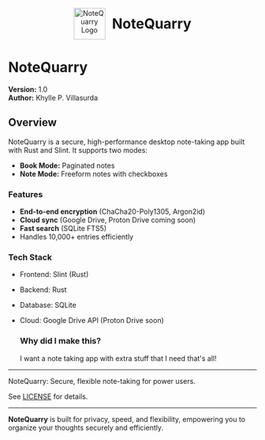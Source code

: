 <p align="center">
  <img src="[YOUR_LOGO_URL_HERE](https://github.com/KhylleVillasurda/Notequarry/blob/8d7c7bbd8d764b865924c871400bbdb20f35ea59/resources/icons/app_icon.png)" alt="NoteQuarry Logo" width="64" height="64" style="vertical-align: middle; margin-right: 10px;">
  <span style="font-size:2em; vertical-align: middle;"><b>NoteQuarry</b></span>
</p>

# NoteQuarry

**Version:** 1.0  
**Author:** Khylle P. Villasurda

## Overview

NoteQuarry is a secure, high-performance desktop note-taking app built with Rust and Slint. It supports two modes:
- **Book Mode:** Paginated notes
- **Note Mode:** Freeform notes with checkboxes

### Features

- **End-to-end encryption** (ChaCha20-Poly1305, Argon2id)
- **Cloud sync** (Google Drive, Proton Drive coming soon)
- **Fast search** (SQLite FTS5)
- Handles 10,000+ entries efficiently

### Tech Stack

- Frontend: Slint (Rust)
- Backend: Rust
- Database: SQLite
- Cloud: Google Drive API (Proton Drive soon)

  ### Why did I make this?
  I want a note taking app with extra stuff that I need that's all!

---

NoteQuarry: Secure, flexible note-taking for power users.

See [LICENSE](LICENSE) for details.

---

**NoteQuarry** is built for privacy, speed, and flexibility, empowering you to organize your thoughts securely and efficiently.
